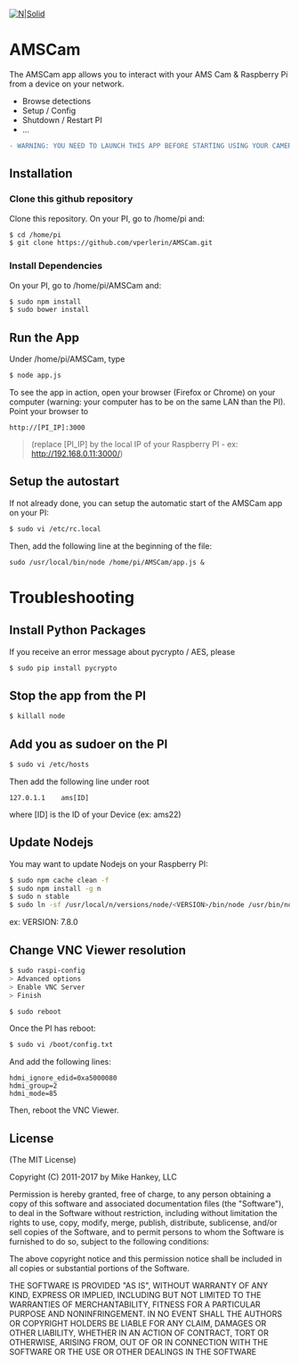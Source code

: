 [![N|Solid](http://www.amsmeteors.org/_members/ico/apple-touch-icon-114x114-precomposed.png)](http://www.amsmeteors.org)
# AMSCam

The AMSCam app allows you to interact with your AMS Cam & Raspberry Pi from a device on your network.

  - Browse detections
  - Setup / Config
  - Shutdown / Restart PI
  - ...
  
```diff
- WARNING: YOU NEED TO LAUNCH THIS APP BEFORE STARTING USING YOUR CAMERA AS IT IS REQUIRE TO UPDATE THE CAMERA PASSWORD FIRST.
```  
  

## Installation

### Clone this github repository
Clone this repository.
On your PI, go to /home/pi and:
```sh
$ cd /home/pi
$ git clone https://github.com/vperlerin/AMSCam.git
```

### Install Dependencies 
On your PI, go to /home/pi/AMSCam and:
```sh
$ sudo npm install 
$ sudo bower install
```
## Run the App
Under /home/pi/AMSCam, type
```sh
$ node app.js
```

To see the app in action, open your browser (Firefox or Chrome) on your computer (warning: your computer has to be on the same LAN than the PI). Point your browser to 
```
http://[PI_IP]:3000
```
> (replace [PI_IP] by the local IP of your Raspberry PI - ex: http://192.168.0.11:3000/)

## Setup the autostart
If not already done, you can setup the automatic start of the AMSCam app on your PI:
```sh
$ sudo vi /etc/rc.local
```
Then, add the following line at the beginning of the file:
```
sudo /usr/local/bin/node /home/pi/AMSCam/app.js &
```



#  Troubleshooting

## Install Python Packages

If you receive an error message about pycrypto / AES, please

```sh
$ sudo pip install pycrypto
```

## Stop the app from the PI
```sh
$ killall node
```

## Add you as sudoer on the PI
```sh
$ sudo vi /etc/hosts
```
Then add the following line under root
```
127.0.1.1    ams[ID]
```
where [ID] is the ID of your Device (ex: ams22)

## Update Nodejs
You may want to update Nodejs on your Raspberry PI:
```sh
$ sudo npm cache clean -f
$ sudo npm install -g n
$ sudo n stable
$ sudo ln -sf /usr/local/n/versions/node/<VERSION>/bin/node /usr/bin/node 
```
ex: VERSION: 7.8.0

## Change VNC Viewer resolution
```sh
$ sudo raspi-config
> Advanced options
> Enable VNC Server
> Finish
```

```sh
$ sudo reboot
```

Once the PI has reboot:
```sh
$ sudo vi /boot/config.txt
```

And add the following lines:
```
hdmi_ignore_edid=0xa5000080
hdmi_group=2
hdmi_mode=85
```
Then, reboot the VNC Viewer. 




## License

(The MIT License)

Copyright (C) 2011-2017 by Mike Hankey, LLC

Permission is hereby granted, free of charge, to any person obtaining a copy
of this software and associated documentation files (the "Software"), to deal
in the Software without restriction, including without limitation the rights
to use, copy, modify, merge, publish, distribute, sublicense, and/or sell
copies of the Software, and to permit persons to whom the Software is
furnished to do so, subject to the following conditions:

The above copyright notice and this permission notice shall be included in
all copies or substantial portions of the Software.

THE SOFTWARE IS PROVIDED "AS IS", WITHOUT WARRANTY OF ANY KIND, EXPRESS OR
IMPLIED, INCLUDING BUT NOT LIMITED TO THE WARRANTIES OF MERCHANTABILITY,
FITNESS FOR A PARTICULAR PURPOSE AND NONINFRINGEMENT. IN NO EVENT SHALL THE
AUTHORS OR COPYRIGHT HOLDERS BE LIABLE FOR ANY CLAIM, DAMAGES OR OTHER
LIABILITY, WHETHER IN AN ACTION OF CONTRACT, TORT OR OTHERWISE, ARISING FROM,
OUT OF OR IN CONNECTION WITH THE SOFTWARE OR THE USE OR OTHER DEALINGS IN
THE SOFTWARE